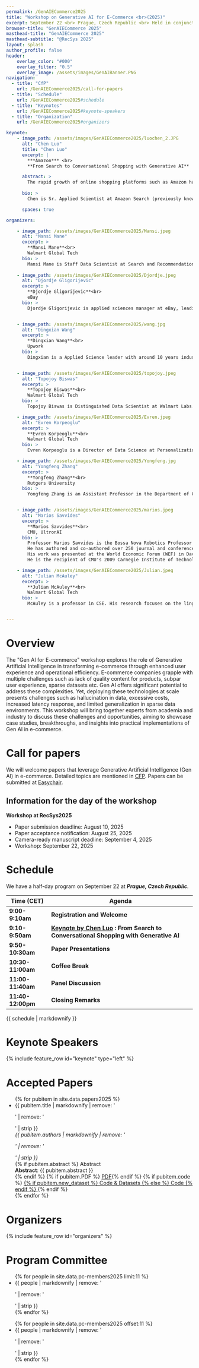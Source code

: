 ```yaml
---
permalink: /GenAIECommerce2025
title: "Workshop on Generative AI for E-Commerce <br>(2025)"
excerpt: September 22 <br> Prague, Czech Republic <br> Held in conjunction with <a href="https://recsys.acm.org/recsys25/">RecSys 2025</a>
browser-title: "GenAIECommerce 2025"
masthead-title: "GenAIECommerce 2025"
masthead-subtitle: "@RecSys 2025"
layout: splash
author_profile: false
header:
    overlay_color: "#000"
    overlay_filter: "0.5"
    overlay_image: /assets/images/GenAIBanner.PNG
navigation:
  - title: "CfP"
    url: /GenAIECommerce2025/call-for-papers
  - title: "Schedule"
    url: /GenAIECommerce2025#schedule
  - title: "Keynotes"
    url: /GenAIECommerce2025#keynote-speakers
  - title: "Organization"
    url: /GenAIECommerce2025#organizers

keynote: 
    - image_path: /assets/images/GenAIECommerce2025/luochen_2.JPG
      alt: "Chen Luo"
      title: "Chen Luo"
      excerpt: |
        ***Amazon*** <br>
        **From Search to Conversational Shopping with Generative AI**

      abstract: >
        The rapid growth of online shopping platforms such as Amazon has brought services to billions of people worldwide. With global retail sales surpassing $6 trillion in 2024 and is trending increase in 2025, customer expectations for personalized and seamless shopping experiences have never been higher. In this talk, I will share our multi years journey of reimagining online shopping at Amazon—transforming it from a product search problem into a conversational shopping experience powered by generative models. Specifically, I will cover: (1) How the product search engine traditionally worked. (2) How we began adopting conversational shopping and use language models for this new paradigm. (3) How we are building shopping agents that empower customers with richer, more personalized experiences.
      
      bio: >
        Chen is Sr. Applied Scientist at Amazon Search (previously known as A9). He obtained his Ph.D. from Rice University, working with Anshumali Shrivastava. Before Rice, he was a master student in Key Laboratory of Symbolic Computation and Knowledge Engineering, Jilin University. He recieved his B.S degree from the Department of Computer Science, Jilin University. 

      spaces: true

organizers:

    - image_path: /assets/images/GenAIECommerce2025/Mansi.jpeg
      alt: "Mansi Mane"
      excerpt: >
        **Mansi Mane**<br>
        Walmart Global Tech
      bio: >
        Mansi Mane is Staff Data Scientist at Search and Recommendation team in Walamrt Labs. She completed her Masters from Carnegie Mellon University in 2018. She currently focuses on research and development of machine learning algorithms for recommendations, search, marketing as well as content generation. Mansi was previously Applied Scientist at AWS where she lead efforts for training of billion scale large language models from scratch. Her research interests include machine learning, multimodal LLMs pretraining, fine-tuning as well as in-context learning.
        
    - image_path: /assets/images/GenAIECommerce2025/Djordje.jpeg
      alt: "Djordje Gligorijevic"
      excerpt: >
        **Djordje Gligorijevic**<br>
        eBay
      bio: >
        Djordje Gligorijevic is applied sciences manager at eBay, leading allocation and pricing team in eBay's sponsored search program. Prior to eBay Djordje worked as Research Scientist in Yahoo Research. He received the Ph.D. degree from Temple University, Philadelphia, PA, in 2018. His research interests include Machine Learning, Extreme Multi-Label Classification, NLP, LLMs, and the Integration of Qualitative Knowledge into predictive models with applications in domains of Computational Healthcare, Computational Advertising, Search, Ranking, and Recommendation Systems. Djordje has published at international conferences such as AAAI, KDD, TheWebConf, SDM, CIKM, SIGIR, as well as in international journals like Data Mining and Knowledge Discovery, BigData journal where he serves as associate editor, Methods and Nature's Scientific Reports.


    - image_path: /assets/images/GenAIECommerce2025/wang.jpg
      alt: "Dingxian Wang"
      excerpt: >
        **Dingxian Wang**<br>
        Upwork
      bio: >
        Dingxian is a Applied Science leader with around 10 years industry experience at the intersection of machine learning, software engineering, applied science, and product development. He is passionate about applying skills to solving real-world problems, especially in the field of technology and data science. He is currently leading a team focus on the ranking, personalization and recommendation in the search area. Throughout the career, Dingxian has been involved in a wide range of areas, including search engine, query understanding, recall system, ranking system, recommender system, marketing science, personalization, information extraction, knowledge graph etc. With massive proven track records of delivering great business results, and drove hundreds of millions of dollars in GMV and revenue growth. Dingxian has received many top honors and awards ranging from top conference, journals, patents to top research projects as well as internal competition awards. Including 20+ papers on top conference and journals (one best paper candidate of CIKM 2021), 9 US patents, over 1500 citations, ICT Research Project of the Year 2021 of ACS (Australian Computer Society) and eBay Leaders' Choice Award.


    - image_path: /assets/images/GenAIECommerce2025/topojoy.jpeg
      alt: "Topojoy Biswas"
      excerpt: >
        **Topojoy Biswas**<br>
        Walmart Global Tech
      bio: >
        Topojoy Biswas is Distinguished Data Scientist at Walmart Labs. At Walmart he leads efforts related to W+ membership models and creative generation projects. Prior to Walmart he worked as Principal Engineer at Yahoo Research where he worked on information extraction on text and videos in Yahoo Knowledge Graph which powers search and information organization in products in Yahoo, like Finance, Sports, entity search and browse. Before Yahoo Knowledge graphs, he worked for Yahoo shopping on attribute extraction and classification of shopping feeds into large taxonomies of products. Topojoy has published in multiple international conferences such as ICIP, ACM Multimedia etc and has spoken on applied machine learning topics in MLConf, KGC etc.

    - image_path: /assets/images/GenAIECommerce2025/Evren.jpeg
      alt: "Evren Korpeoglu"
      excerpt: >
        **Evren Korpeoglu**<br>
        Walmart Global Tech
      bio: >
        Evren Korpeoglu is a Director of Data Science at Personalization and Recommendations team in Walmart Global Tech. At Walmart he leads efforts related to whole page optimization, item recommendations as well as using Generative AI based models for recommendations. He completed his Ph.D. from Bikent University. He has published at international conferences like NeurIPS, ICML, SIGKDD.

    - image_path: /assets/images/GenAIECommerce2025/Yongfeng.jpg
      alt: "Yongfeng Zhang"
      excerpt: >
        **Yongfeng Zhang**<br>
        Rutgers University
      bio: >
        Yongfeng Zhang is an Assistant Professor in the Department of Computer Science at Rutgers University (The State University of New Jersey). His research interest is in Information Retrieval, Economics of Data Science, Explainable AI, Fairness in AI and AI Ethics. In the previous he was a postdoc advised by Prof. W. Bruce Croft in the Center for Intelligent Information Retrieval (CIIR) at UMass Amherst, and did his PhD and BE in Computer Science at Tsinghua University, with a BS in Economics at Peking Univeristy. He is a Siebel Scholar of the class 2015. Together with coauthors, he has been consistently working on explainable search and recommendation models, fairness-aware machine learning, conversational search and recommendation, neural logic/symbolic reasoning, economic machine learning , efficient/robust machine learning, knowledge graph embedding, legal/medical retrieval, as well as causal/counterfactual models for information retrieval. His recent research on causality in search and recommendation include causal collaborative filtering, causal explainable recommendation, counterfactual debiasing models, and causal models for mitigating feedback loops in IR systems. 


    - image_path: /assets/images/GenAIECommerce2025/marios.jpeg
      alt: "Marios Savvides"
      excerpt: >
        **Marios Savvides**<br>
        CMU, UltronAI
      bio: >
        Professor Marios Savvides is the Bossa Nova Robotics Professor of Artificial Intelligence at Carnegie Mellon University and is also the Founder and Director of the Biometrics Center at Carnegie Mellon University and a Full Tenured Professor in the Electrical and Computer Engineering Department. He received his Bachelor of Engineering in Microelectronics Systems Engineering from University of Manchester Institute of Science and Technology in 1997 in the United Kingdom, his Master of Science in Robotics from the Robotics Institute in 2000 and his PhD from the Electrical and Computer Engineering department at CMU in 2004. 
        He has authored and co-authored over 250 journal and conference publications, including 22 book chapters and served as the area editor of the Springer's Encyclopedia of Biometrics. Some of his notable accomplishments include developing a 40ft stand-off distance iris recognition system, robust face detection even in presence of extreme occlusions,  a fully autonomous AI inventory robotic image analytics system for detecting out-of-stocks that he and his team scaled to 550 walmart retail stores. His latest research is in large foundation vision models for zero shot enrollment for robust object recognition which has spun out as the enterprise software company UltronAI, Inc. 
        His work was presented at the World Economic Forum (WEF) in Davos, Switzerland in January 2018 and his research has been featured in over 100 news media articles (CNN, CBS 60 minutes, Scientific American, Popular Mechanics etc). 
        He is the recipient of CMU's 2009 Carnegie Institute of Technology (CIT) Outstanding Research Award,  the Gold Award in the 2015 Edison Awards in Applied Technologies for his biometrics work, 2018 Global Pittsburgh Immigrant Entrepreneur Award in Technological Innovation, the 2020 Artificial Intelligence Excellence Award in "Theory of Mind", the Gold Award in 2020 Edison Awards for Retail Innovations on Autonomous Data Capture and Analysis of On-Shelf Inventory, the "Stevens J. Fenves Award for Systems Research",  the "2020 Outstanding Contributor to AI" award from the US Secretary of the Army Mr. Ryan McCarthy, named the "Inventor of Year" by the  Pittsburgh Intellectual Property Law Association (PIPLA), 2022.

    - image_path: /assets/images/GenAIECommerce2025/Julian.jpeg
      alt: "Julian McAuley"
      excerpt: >
        **Julian McAuley**<br>
        Walmart Global Tech
      bio: >
        McAuley is a professor in CSE. His research focuses on the linguistic, temporal, and social dimensions of opinions and behavior in social networks and other online communities. He has harnessed data science tools to increase understanding the facets of people’s opinions, the processes that lead people to acquire taste for gourmet foods and beers, and even the visual dimensions of how they make fashion choices. He has gained academic, industry and media attention for his work analyzing massive volumes of user data from online social communities including Amazon, Yelp, Facebook and BeerAdvocate. His work includes using artificial intelligence in fashion choice, and data science in developing models that generate step-charts for the globally popular videogame, Dance Dance Revolution.


---
```


# Overview
The "Gen AI for E-commerce" workshop explores the role of Generative Artificial Intelligence in transforming e-commerce through enhanced user experience and operational efficiency. E-commerce companies grapple with multiple challenges such as lack of quality content for products, subpar user experience, sparse datasets etc. Gen AI offers significant potential to address these complexities. Yet, deploying these technologies at scale presents challenges such as hallucination in data, excessive costs, increased latency response, and limited generalization in sparse data environments. This workshop will bring together experts from academia and industry to discuss these challenges and opportunities, aiming to showcase case studies, breakthroughs, and insights into practical implementations of Gen AI in e-commerce. 

# Call for papers
We will welcome papers that leverage Generative Artificial Intelligence (Gen AI) in e-commerce. Detailed topics are mentioned in [CFP](https://genai-ecommerce.github.io/GenAIECommerce2025/call-for-papers). Papers can be submitted at [Easychair](https://easychair.org/conferences?conf=recsys2025workshops).

## Information for the day of the workshop

**Workshop at RecSys2025**    
- Paper submission deadline: August 10, 2025 
- Paper acceptance notification: August 25, 2025
- Camera-ready manuscript deadline: September 4, 2025
- Workshop: September 22, 2025

# Schedule

We have a half-day program on September 22 at ***Prague, Czech Republic***. 

| Time (CET) | Agenda |
| ----------------- | ------------ |
| **9:00-9:10am**    | **Registration and Welcome** |
| **9:10-9:50am**    | **[Keynote by Chen Luo](#Chen+Luo) : From Search to Conversational Shopping with Generative AI** |
| **9:50-10:30am**    | **Paper Presentations** |
| **10:30-11:00am**    | **Coffee Break** |
| **11:00-11:40am**    | **Panel Discussion** |
| **11:40-12:00pm**    | **Closing Remarks** |

<div class="small">
{{ schedule | markdownify }}
</div>

# Keynote Speakers
{% include feature_row id="keynote" type="left" %}

# Accepted Papers
<ul>
{% for pubitem in site.data.papers2025 %}
    <li> {{ pubitem.title | markdownify | remove: '<p>' | remove: '</p>' | strip }} <br>
    <div class="small">
    <i> {{ pubitem.authors | markdownify | remove: '<p>' | remove: '</p>' | strip }} </i> 
    </div>
    {% if pubitem.abstract %} 
    <a class="btn btn--small btn--info collapsible">Abstract</a> 
    <div class="btn-content small">
        <b>Abstract</b>: {{ pubitem.abstract }}
    </div>
    {% endif %}
    {% if pubitem.PDF %} <a href="{{ pubitem.PDF }}" class="btn btn--small btn--info">PDF</a>{% endif %}
    {% if pubitem.code %} <a href="{{ pubitem.code }}" class="btn btn--small btn--info">
    {% if pubitem.new_dataset %} Code & Datasets {% else %} Code {% endif %} </a>{% endif %}
    </li>
{% endfor %}
</ul>

# Organizers
{% include feature_row id="organizers" %}

# Program Committee
<div class="small row-two-columns">
<div class="column-half">
<ul>
{% for people in site.data.pc-members2025 limit:11 %}
<li>{{ people | markdownify | remove: '<p>' | remove: '</p>' | strip }} </li>
{% endfor %}
</ul>
</div>
<div class="column-half">
<ul>
{% for people in site.data.pc-members2025 offset:11 %}
<li>{{ people | markdownify | remove: '<p>' | remove: '</p>' | strip }} </li>
{% endfor %}
</ul>
</div>
</div> 
